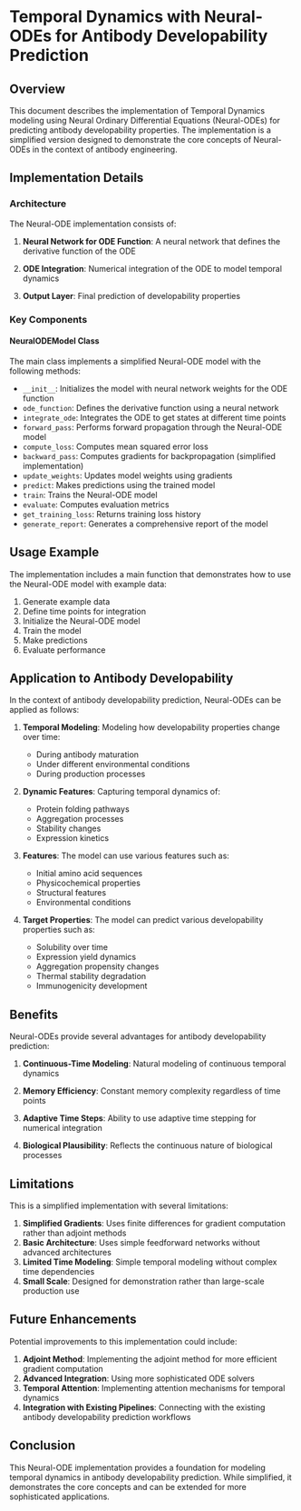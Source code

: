 # Temporal Dynamics with Neural-ODEs for Antibody Developability Prediction

## Overview

This document describes the implementation of Temporal Dynamics modeling using Neural Ordinary Differential Equations (Neural-ODEs) for predicting antibody developability properties. The implementation is a simplified version designed to demonstrate the core concepts of Neural-ODEs in the context of antibody engineering.

## Implementation Details

### Architecture

The Neural-ODE implementation consists of:

1. **Neural Network for ODE Function**: A neural network that defines the derivative function of the ODE

2. **ODE Integration**: Numerical integration of the ODE to model temporal dynamics

3. **Output Layer**: Final prediction of developability properties

### Key Components

#### NeuralODEModel Class

The main class implements a simplified Neural-ODE model with the following methods:

- `__init__`: Initializes the model with neural network weights for the ODE function
- `ode_function`: Defines the derivative function using a neural network
- `integrate_ode`: Integrates the ODE to get states at different time points
- `forward_pass`: Performs forward propagation through the Neural-ODE model
- `compute_loss`: Computes mean squared error loss
- `backward_pass`: Computes gradients for backpropagation (simplified implementation)
- `update_weights`: Updates model weights using gradients
- `predict`: Makes predictions using the trained model
- `train`: Trains the Neural-ODE model
- `evaluate`: Computes evaluation metrics
- `get_training_loss`: Returns training loss history
- `generate_report`: Generates a comprehensive report of the model

## Usage Example

The implementation includes a main function that demonstrates how to use the Neural-ODE model with example data:

1. Generate example data
2. Define time points for integration
3. Initialize the Neural-ODE model
4. Train the model
5. Make predictions
6. Evaluate performance

## Application to Antibody Developability

In the context of antibody developability prediction, Neural-ODEs can be applied as follows:

1. **Temporal Modeling**: Modeling how developability properties change over time:
   - During antibody maturation
   - Under different environmental conditions
   - During production processes

2. **Dynamic Features**: Capturing temporal dynamics of:
   - Protein folding pathways
   - Aggregation processes
   - Stability changes
   - Expression kinetics

3. **Features**: The model can use various features such as:
   - Initial amino acid sequences
   - Physicochemical properties
   - Structural features
   - Environmental conditions

4. **Target Properties**: The model can predict various developability properties such as:
   - Solubility over time
   - Expression yield dynamics
   - Aggregation propensity changes
   - Thermal stability degradation
   - Immunogenicity development

## Benefits

Neural-ODEs provide several advantages for antibody developability prediction:

1. **Continuous-Time Modeling**: Natural modeling of continuous temporal dynamics

2. **Memory Efficiency**: Constant memory complexity regardless of time points

3. **Adaptive Time Steps**: Ability to use adaptive time stepping for numerical integration

4. **Biological Plausibility**: Reflects the continuous nature of biological processes

## Limitations

This is a simplified implementation with several limitations:

1. **Simplified Gradients**: Uses finite differences for gradient computation rather than adjoint methods
2. **Basic Architecture**: Uses simple feedforward networks without advanced architectures
3. **Limited Time Modeling**: Simple temporal modeling without complex time dependencies
4. **Small Scale**: Designed for demonstration rather than large-scale production use

## Future Enhancements

Potential improvements to this implementation could include:

1. **Adjoint Method**: Implementing the adjoint method for more efficient gradient computation
2. **Advanced Integration**: Using more sophisticated ODE solvers
3. **Temporal Attention**: Implementing attention mechanisms for temporal dynamics
4. **Integration with Existing Pipelines**: Connecting with the existing antibody developability prediction workflows

## Conclusion

This Neural-ODE implementation provides a foundation for modeling temporal dynamics in antibody developability prediction. While simplified, it demonstrates the core concepts and can be extended for more sophisticated applications.
